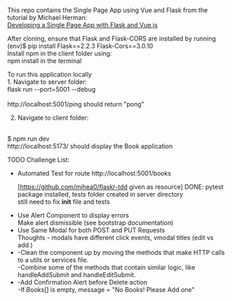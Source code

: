 This repo contains the Single Page App using Vue and Flask from the tutorial by Michael Herman: <br/>
<a href="https://testdriven.io/blog/developing-a-single-page-app-with-flask-and-vuejs/">Developing a Single Page App with Flask and Vue.js</a>

After cloning, ensure that Flask and Flask-CORS are installed by running <br>
(env)$ pip install Flask==2.2.3 Flask-Cors==3.0.10</br>
Install npm in the client folder using: <br>
npm install in the terminal
<p>
To run this application locally<br/>
1.  Navigate to server folder:<br/>
flask run --port=5001 --debug<br/><br/>
http://localhost:5001/ping  should return "pong"

2. Navigate to client folder:
<br/>
$ npm run dev<br/>
http://localhost:5173/ should display the Book application<br>

TODO Challenge List:
<ul><li>Automated Test for route http://localhost:5001/books <br>

[https://github.com/mjhea0/flaskr-tdd given as resource]
DONE:  pytest package installed, tests folder created in server directory <br>
still need to fix __init__ file and tests <br></li>
<li>
Use Alert Component to display errors<br>
Make alert dismissible (see bootstrap documentation)</li>
<li>
Use Same Modal for both POST and PUT Requests<br/>
Thoughts - modals have different click events, vmodal titles (edit vs add.)</li>
<li>
-Clean the component up by moving the methods that make HTTP calls to a utils or services file.<br>
-Combine some of the methods that contain similar logic, like handleAddSubmit and handleEditSubmit.</li>
<li>
-Add Confirmation Alert before Delete action<br>
-If Books[] is empty, message = "No Books!  Please Add one" </li>


</ul>
